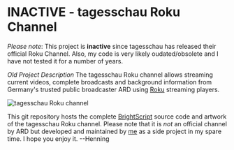 **INACTIVE** - tagesschau Roku Channel 
==================================

*Please note*: This project is **inactive** since tagesschau has released their official Roku Channel.
Also, my code is very likely oudated/obsolete and I have not tested it for a number of years.

*Old Project Description*
The tagesschau Roku channel allows streaming current videos, complete broadcasts and background information from Germany's trusted public broadcaster ARD using [Roku](http://www.roku.com) streaming players.

![tagesschau Roku channel](https://raw.githubusercontent.com/henningSaul/tagesschau-on-roku/master/channelstore-artwork/screenshots/AktuelleVideos.jpg)

This git repository hosts the complete [BrightScript](http://sdkdocs.roku.com/display/sdkdoc/BrightScript+Language+Reference) source code and artwork of the tagesschau Roku channel. Please note that it is *not* an official channel by ARD but developed and maintained by [me](https://github.com/henningSaul) as a side project in my spare time. I hope you enjoy it. --Henning


